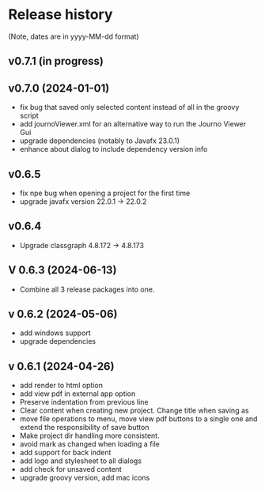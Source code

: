 # Release history
(Note, dates are in yyyy-MM-dd format)

## v0.7.1 (in progress)

## v0.7.0 (2024-01-01)
- fix bug that saved only selected content instead of all in the groovy script
- add journoViewer.xml for an alternative way to run the Journo Viewer Gui
- upgrade dependencies (notably to Javafx 23.0.1)
- enhance about dialog to include dependency version info

## v0.6.5
- fix npe bug when opening a project for the first time
- upgrade javafx version 22.0.1 -> 22.0.2

## v0.6.4
- Upgrade classgraph 4.8.172 -> 4.8.173

## V 0.6.3 (2024-06-13)
- Combine all 3 release packages into one.

## v 0.6.2 (2024-05-06)
- add windows support
- upgrade dependencies

## v 0.6.1 (2024-04-26)
- add render to html option
- add view pdf in external app option
- Preserve indentation from previous line
- Clear content when creating new project. Change title when saving as
- move file operations to menu, move view pdf buttons to a single one and extend the responsibility of save button
- Make project dir handling more consistent.
- avoid mark as changed when loading a file
- add support for back indent
- add logo and stylesheet to all dialogs
- add check for unsaved content
- upgrade groovy version, add mac icons